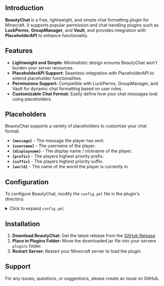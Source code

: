 
## Introduction

**BeautyChat** is a free, lightweight, and simple chat formatting plugin for Minecraft. It supports popular permission and chat handling plugins such as **LuckPerms**, **GroupManager**, and **Vault**, and provides integration with **PlaceholderAPI** to enhance functionality.

## Features
- **Lightweight and Simple:** Minimalistic design ensures BeautyChat won't burden your server resources.
- **PlaceholderAPI Support:** Seamless integration with PlaceholderAPI to extend placeholder functionalities.
- **Permissions Support:** Compatible with LuckPerms, GroupManager, and Vault for dynamic chat formatting based on user roles.
- **Customizable Chat Format:** Easily define how your chat messages look using placeholders.

## Placeholders

BeautyChat supports a variety of placeholders to customize your chat format:

- **`{message}`** - The message the player has sent.
- **`{username}`** - The username of the player.
- **`{displayname}`** - The display name / nickname of the player.
- **`{prefix}`** - The players highest priority prefix.
- **`{suffix}`** - The players highest priority suffix.
- **`{world}`** - The name of the world the player is currently in.

## Configuration

To configure BeautyChat, modify the `config.yml` file in the plugin's directory.

<details>
  <summary>Click to expand <code>config.yml</code></summary>

  ```yml
    # BeautyChat Configuration File.
    # If you have any problems please create a GitHub issue.
    #
    # This plugin supports PlaceholderAPI so if we don't have the placeholder
    # that you need here, you will likely find it there.
    # https://wiki.placeholderapi.com/users/placeholder-list/
    #
    # Placeholders:
    #  {message}     - The message the player has sent.
    #  {username}    - The username of the player.
    #  {displayname} - The display name / nickname of the player.
    #  {prefix}      - The players highest priority prefix.
    #  {suffix}      - The players highest priority suffix.
    #  {world}       - The name of the world the player is currently in.

    chat-format: "{prefix}&r{username}&r: {message}"
  ```

</details>

## Installation
1. **Download BeautyChat:** Get the latest release from the [GitHub Release](https://example.com/esex)
2. **Place in Plugins Folder:** Move the downloaded jar file into your servers `plugins` folder.
3. **Restart Server:** Restart your Minecraft server to load the plugin.

## Support
For any issues, questions, or suggestions, please create an issue on GitHub.